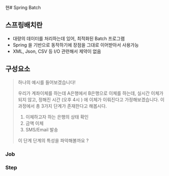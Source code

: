 현# Spring Batch





## 스프링배치란

- 대량의 데이터를 처리하는데 있어, 최적화된 Batch 프로그램
- Spring 을 기반으로 동작하기에 장점을 그대로 이어받아서 사용가능
- XML, Json, CSV 등 I/O 관련해서 제약이 없음



## 구성요소

> 하나의 예시를 들어보겠습니다!
>
> 우리가 계좌이체를 하는데 A은행에서 B은행으로 이체를 하는데, 실시간 이체가 되지 않고, 정해진 시간 (오후 4시 ) 에 이체가 이뤄진다고 가정해보겠습니다. 이 과정에서 총 3가지 단계가 존재한다고 해봅시다.
>
> 1. 이체하고자 하는 은행의 상태 확인
> 2. 금액 이체
> 3. SMS/Email 발송
>
> 이 단계 단계의 특성을 파악해볼까요 ? 

### Job

### Step



